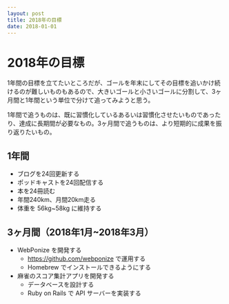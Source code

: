 ```yaml
---
layout: post
title: 2018年の目標
date: 2018-01-01
---
```


# 2018年の目標

1年間の目標を立てたいところだが、ゴールを年末にしてその目標を追いかけ続けるのが難しいものもあるので、大きいゴールと小さいゴールに分割して、3ヶ月間と1年間という単位で分けて追ってみようと思う。

1年間で追うものは、既に習慣化しているあるいは習慣化させたいものであったり、達成に長期間が必要なもの。3ヶ月間で追うものは、より短期的に成果を振り返りたいもの。

## 1年間

- ブログを24回更新する
- ポッドキャストを24回配信する
- 本を24冊読む
- 年間240km、月間20km走る
- 体重を 56kg~58kg に維持する

## 3ヶ月間（2018年1月~2018年3月）

- WebPonize を開発する
    - https://github.com/webponize で運用する
    - Homebrew でインストールできるようにする
- 麻雀のスコア集計アプリを開発する
    - データベースを設計する
    - Ruby on Rails で API サーバーを実装する
